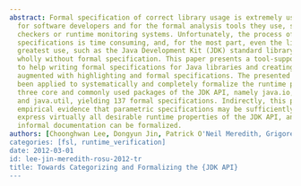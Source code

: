 ```yaml
---
abstract: Formal specification of correct library usage is extremely useful, both
  for software developers and for the formal analysis tools they use, such as model
  checkers or runtime monitoring systems. Unfortunately, the process of creating formal
  specifications is time consuming, and, for the most part, even the libraries in
  greatest use, such as the Java Development Kit (JDK) standard library, are left
  wholly without formal specification. This paper presents a tool-supported approach
  to help writing formal specifications for Java libraries and creating documentation
  augmented with highlighting and formal specifications. The presented approach has
  been applied to systematically and completely formalize the runtime properties of
  three core and commonly used packages of the JDK API, namely java.io, java.lang
  and java.util, yielding 137 formal specifications. Indirectly, this paper also brings
  empirical evidence that parametric specifications may be sufficiently powerful to
  express virtually all desirable runtime properties of the JDK API, and that its
  informal documentation can be formalized.
authors: [Choonghwan Lee, Dongyun Jin, Patrick O'Neil Meredith, Grigore Rosu]
categories: [fsl, runtime_verification]
date: 2012-03-01
id: lee-jin-meredith-rosu-2012-tr
title: Towards Categorizing and Formalizing the {JDK API}
---
```


